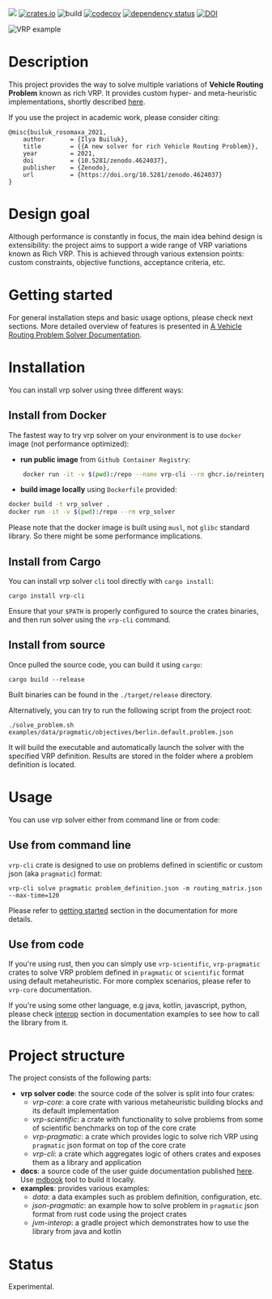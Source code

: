 [![](https://docs.rs/vrp-core/badge.svg)](https://docs.rs/vrp-core)
[![crates.io](https://img.shields.io/crates/v/vrp-cli.svg)](https://crates.io/crates/vrp-cli)
![build](https://github.com/reinterpretcat/vrp/workflows/build/badge.svg)
[![codecov](https://codecov.io/gh/reinterpretcat/vrp/branch/master/graph/badge.svg)](https://codecov.io/gh/reinterpretcat/vrp)
[![dependency status](https://deps.rs/crate/vrp-cli/1.12.0/status.svg)](https://deps.rs/crate/vrp-cli/1.12.0)
[![DOI](https://zenodo.org/badge/238436117.svg)](https://zenodo.org/badge/latestdoi/238436117)

![VRP example](docs/resources/vrp-example.png "VRP with Route Balance")

# Description

This project provides the way to solve multiple variations of **Vehicle Routing Problem** known as rich VRP. It provides
custom hyper- and meta-heuristic implementations, shortly described [here](https://reinterpretcat.github.io/vrp/internals/index.html).

If you use the project in academic work, please consider citing:

```
@misc{builuk_rosomaxa_2021,
    author       = {Ilya Builuk},
    title        = {{A new solver for rich Vehicle Routing Problem}},
    year         = 2021,
    doi          = {10.5281/zenodo.4624037},
    publisher    = {Zenodo},
    url          = {https://doi.org/10.5281/zenodo.4624037}
}
```

# Design goal

Although performance is constantly in focus, the main idea behind design is extensibility: the project
aims to support a wide range of VRP variations known as Rich VRP. This is achieved through various extension
points: custom constraints, objective functions, acceptance criteria, etc.


# Getting started

For general installation steps and basic usage options, please check next sections. More detailed overview of features
is presented in [A Vehicle Routing Problem Solver Documentation](https://reinterpretcat.github.io/vrp).


# Installation

You can install vrp solver using three different ways:

## Install from Docker

The fastest way to try vrp solver on your environment is to use `docker` image (not performance optimized):

* **run public image** from `Github Container Registry`:

```bash
    docker run -it -v $(pwd):/repo --name vrp-cli --rm ghcr.io/reinterpretcat/vrp/vrp-cli:1.12.0
```

* **build image locally** using `Dockerfile` provided:

```bash
docker build -t vrp_solver .
docker run -it -v $(pwd):/repo --rm vrp_solver
```

Please note that the docker image is built using `musl`, not `glibc` standard library. So there might be some performance
implications.

## Install from Cargo

You can install vrp solver `cli` tool directly with `cargo install`:

    cargo install vrp-cli

Ensure that your `$PATH` is properly configured to source the crates binaries, and then run solver using the `vrp-cli` command.

## Install from source

Once pulled the source code, you can build it using `cargo`:

    cargo build --release

Built binaries can be found in the `./target/release` directory.

Alternatively, you can try to run the following script from the project root:

    ./solve_problem.sh examples/data/pragmatic/objectives/berlin.default.problem.json

It will build the executable and automatically launch the solver with the specified VRP definition. Results are
stored in the folder where a problem definition is located.


# Usage

You can use vrp solver either from command line or from code:

## Use from command line

`vrp-cli` crate is designed to use on problems defined in scientific or custom json (aka `pragmatic`) format:

    vrp-cli solve pragmatic problem_definition.json -m routing_matrix.json --max-time=120

Please refer to [getting started](https://reinterpretcat.github.io/vrp/getting-started/index.html) section in
the documentation for more details.

## Use from code

If you're using rust, then you can simply use `vrp-scientific`, `vrp-pragmatic` crates to solve VRP problem
defined in `pragmatic` or `scientific` format using default metaheuristic. For more complex scenarios, please refer to
`vrp-core` documentation.

If you're using some other language, e.g java, kotlin, javascript, python, please check
[interop](https://reinterpretcat.github.io/vrp/examples/interop/index.html) section in documentation examples to see how
to call the library from it.


# Project structure

The project consists of the following parts:
- **vrp solver code**: the source code of the solver is split into four crates:
    - *vrp-core*: a core crate with various metaheuristic building blocks and its default implementation
    - *vrp-scientific*: a crate with functionality to solve problems from some of scientific benchmarks on top of the core crate
    - *vrp-pragmatic*: a crate which provides logic to solve rich VRP using `pragmatic` json format on top of the core crate
    - *vrp-cli*: a crate which aggregates logic of others crates and exposes them as a library and application
- **docs**: a source code of the user guide documentation published [here](https://reinterpretcat.github.io/vrp).
    Use [mdbook](https://github.com/rust-lang/mdBook) tool to build it locally.
- **examples**: provides various examples:
    - *data*: a data examples such as problem definition, configuration, etc.
    - *json-pragmatic*: an example how to solve problem in `pragmatic` json format from rust code using the project crates
    - *jvm-interop*: a gradle project which demonstrates how to use the library from java and kotlin


# Status

Experimental.
